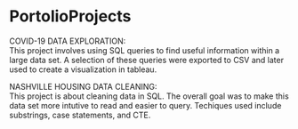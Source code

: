 # PortolioProjects

COVID-19 DATA EXPLORATION:  
This project involves using SQL queries to find useful information within a large data set.  A selection of these queries were exported to CSV and later used to create a visualization in tableau.


NASHVILLE HOUSING DATA CLEANING:                        
This project is about cleaning data in SQL.  The overall goal was to make this data set more intutive to read and easier to query.  Techiques used include substrings, case statements, and CTE.       
